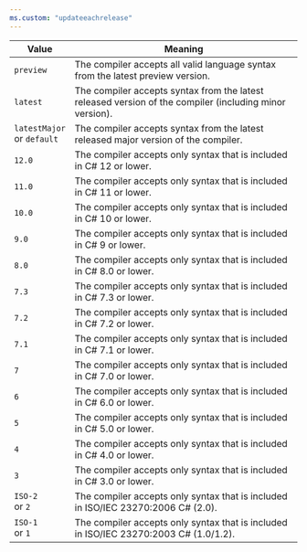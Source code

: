 ```yaml
---
ms.custom: "updateeachrelease"
---
```


| Value                         | Meaning                                                                                                 |
|-------------------------------|---------------------------------------------------------------------------------------------------------|
| `preview`                     | The compiler accepts all valid language syntax from the latest preview version.                         |
| `latest`                      | The compiler accepts syntax from the latest released version of the compiler (including minor version). |
| `latestMajor`<br>or `default` | The compiler accepts syntax from the latest released major version of the compiler.                     |
| `12.0`                        | The compiler accepts only syntax that is included in C# 12 or lower.                                    |
| `11.0`                        | The compiler accepts only syntax that is included in C# 11 or lower.                                    |
| `10.0`                        | The compiler accepts only syntax that is included in C# 10 or lower.                                    |
| `9.0`                         | The compiler accepts only syntax that is included in C# 9 or lower.                                     |
| `8.0`                         | The compiler accepts only syntax that is included in C# 8.0 or lower.                                   |
| `7.3`                         | The compiler accepts only syntax that is included in C# 7.3 or lower.                                   |
| `7.2`                         | The compiler accepts only syntax that is included in C# 7.2 or lower.                                   |
| `7.1`                         | The compiler accepts only syntax that is included in C# 7.1 or lower.                                   |
| `7`                           | The compiler accepts only syntax that is included in C# 7.0 or lower.                                   |
| `6`                           | The compiler accepts only syntax that is included in C# 6.0 or lower.                                   |
| `5`                           | The compiler accepts only syntax that is included in C# 5.0 or lower.                                   |
| `4`                           | The compiler accepts only syntax that is included in C# 4.0 or lower.                                   |
| `3`                           | The compiler accepts only syntax that is included in C# 3.0 or lower.                                   |
| `ISO-2`<br>or `2`             | The compiler accepts only syntax that is included in ISO/IEC 23270:2006 C# (2.0).                       |
| `ISO-1`<br>or `1`             | The compiler accepts only syntax that is included in ISO/IEC 23270:2003 C# (1.0/1.2).                   |
